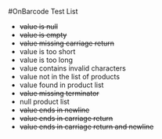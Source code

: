 #OnBarcode Test List

- ~~value is null~~
- ~~value is empty~~
- ~~value missing carriage return~~
- value is too short
- value is too long
- value contains invalid characters
- value not in the list of products
- value found in product list
- ~~value missing terminator~~
- null product list
- ~~value ends in newline~~
- ~~value ends in carriage return~~
- ~~value ends in carriage return and newline~~
